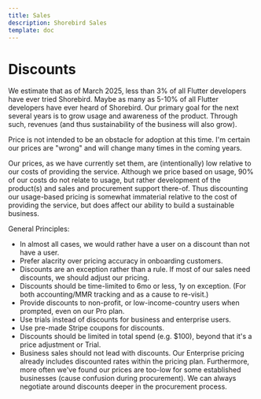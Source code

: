 ```yaml
---
title: Sales
description: Shorebird Sales
template: doc
---
```


# Discounts

We estimate that as of March 2025, less than 3% of all Flutter developers have
ever tried Shorebird. Maybe as many as 5-10% of all Flutter developers have
ever heard of Shorebird. Our primary goal for the next several years is to
grow usage and awareness of the product. Through such, revenues (and thus
sustainability of the business will also grow).

Price is not intended to be an obstacle for adoption at this time. I'm certain
our prices are "wrong" and will change many times in the coming years.

Our prices, as we have currently set them, are (intentionally) low relative to
our costs of providing the service. Although we price based on usage, 90% of our
costs do not relate to usage, but rather development of the product(s) and sales
and procurement support there-of. Thus discounting our usage-based pricing is
somewhat immaterial relative to the cost of providing the service, but does
affect our ability to build a sustainable business.

General Principles:

- In almost all cases, we would rather have a user on a discount than not have a
  user.
- Prefer alacrity over pricing accuracy in onboarding customers.
- Discounts are an exception rather than a rule. If most of our sales need
  discounts, we should adjust our pricing.
- Discounts should be time-limited to 6mo or less, 1y on exception. (For both
  accounting/MMR tracking and as a cause to re-visit.)
- Provide discounts to non-profit, or low-income-country users when prompted,
  even on our Pro plan.
- Use trials instead of discounts for business and enterprise users.
- Use pre-made Stripe coupons for discounts.
- Discounts should be limited in total spend (e.g. $100), beyond that it's a
  price adjustment or Trial.
- Business sales should not lead with discounts. Our Enterprise pricing already
  includes discounted rates within the pricing plan. Furthermore, more often
  we've found our prices are too-low for some established businesses (cause
  confusion during procurement). We can always negotiate around discounts
  deeper in the procurement process.
